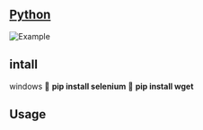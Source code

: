 
## [Python](https://www.python.org/downloads/)

![Example](http://i.imgur.com/bMjO8UA.png)

## intall
windows
🔗 **pip install selenium**
🔗 **pip install wget**

## Usage

